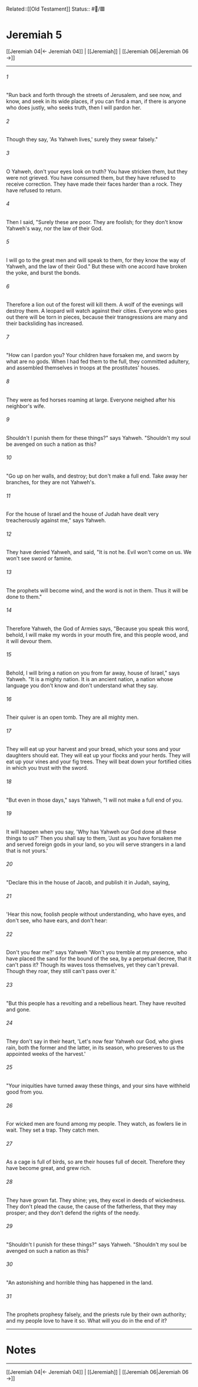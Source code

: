 Related::[[Old Testament]]
Status:: #📖/🟥
# Jeremiah 5

[[Jeremiah 04|← Jeremiah 04]] | [[Jeremiah]] | [[Jeremiah 06|Jeremiah 06 →]]
***



###### 1 
"Run back and forth through the streets of Jerusalem, and see now, and know, and seek in its wide places, if you can find a man, if there is anyone who does justly, who seeks truth, then I will pardon her. 

###### 2 
Though they say, 'As Yahweh lives,' surely they swear falsely." 

###### 3 
O Yahweh, don't your eyes look on truth? You have stricken them, but they were not grieved. You have consumed them, but they have refused to receive correction. They have made their faces harder than a rock. They have refused to return. 

###### 4 
Then I said, "Surely these are poor. They are foolish; for they don't know Yahweh's way, nor the law of their God. 

###### 5 
I will go to the great men and will speak to them, for they know the way of Yahweh, and the law of their God." But these with one accord have broken the yoke, and burst the bonds. 

###### 6 
Therefore a lion out of the forest will kill them. A wolf of the evenings will destroy them. A leopard will watch against their cities. Everyone who goes out there will be torn in pieces, because their transgressions are many and their backsliding has increased. 

###### 7 
"How can I pardon you? Your children have forsaken me, and sworn by what are no gods. When I had fed them to the full, they committed adultery, and assembled themselves in troops at the prostitutes' houses. 

###### 8 
They were as fed horses roaming at large. Everyone neighed after his neighbor's wife. 

###### 9 
Shouldn't I punish them for these things?" says Yahweh. "Shouldn't my soul be avenged on such a nation as this? 

###### 10 
"Go up on her walls, and destroy; but don't make a full end. Take away her branches, for they are not Yahweh's. 

###### 11 
For the house of Israel and the house of Judah have dealt very treacherously against me," says Yahweh. 

###### 12 
They have denied Yahweh, and said, "It is not he. Evil won't come on us. We won't see sword or famine. 

###### 13 
The prophets will become wind, and the word is not in them. Thus it will be done to them." 

###### 14 
Therefore Yahweh, the God of Armies says, "Because you speak this word, behold, I will make my words in your mouth fire, and this people wood, and it will devour them. 

###### 15 
Behold, I will bring a nation on you from far away, house of Israel," says Yahweh. "It is a mighty nation. It is an ancient nation, a nation whose language you don't know and don't understand what they say. 

###### 16 
Their quiver is an open tomb. They are all mighty men. 

###### 17 
They will eat up your harvest and your bread, which your sons and your daughters should eat. They will eat up your flocks and your herds. They will eat up your vines and your fig trees. They will beat down your fortified cities in which you trust with the sword. 

###### 18 
"But even in those days," says Yahweh, "I will not make a full end of you. 

###### 19 
It will happen when you say, 'Why has Yahweh our God done all these things to us?' Then you shall say to them, 'Just as you have forsaken me and served foreign gods in your land, so you will serve strangers in a land that is not yours.' 

###### 20 
"Declare this in the house of Jacob, and publish it in Judah, saying, 

###### 21 
'Hear this now, foolish people without understanding, who have eyes, and don't see, who have ears, and don't hear: 

###### 22 
Don't you fear me?' says Yahweh 'Won't you tremble at my presence, who have placed the sand for the bound of the sea, by a perpetual decree, that it can't pass it? Though its waves toss themselves, yet they can't prevail. Though they roar, they still can't pass over it.' 

###### 23 
"But this people has a revolting and a rebellious heart. They have revolted and gone. 

###### 24 
They don't say in their heart, 'Let's now fear Yahweh our God, who gives rain, both the former and the latter, in its season, who preserves to us the appointed weeks of the harvest.' 

###### 25 
"Your iniquities have turned away these things, and your sins have withheld good from you. 

###### 26 
For wicked men are found among my people. They watch, as fowlers lie in wait. They set a trap. They catch men. 

###### 27 
As a cage is full of birds, so are their houses full of deceit. Therefore they have become great, and grew rich. 

###### 28 
They have grown fat. They shine; yes, they excel in deeds of wickedness. They don't plead the cause, the cause of the fatherless, that they may prosper; and they don't defend the rights of the needy. 

###### 29 
"Shouldn't I punish for these things?" says Yahweh. "Shouldn't my soul be avenged on such a nation as this? 

###### 30 
"An astonishing and horrible thing has happened in the land. 

###### 31 
The prophets prophesy falsely, and the priests rule by their own authority; and my people love to have it so. What will you do in the end of it?

---
# Notes


***
[[Jeremiah 04|← Jeremiah 04]] | [[Jeremiah]] | [[Jeremiah 06|Jeremiah 06 →]]
